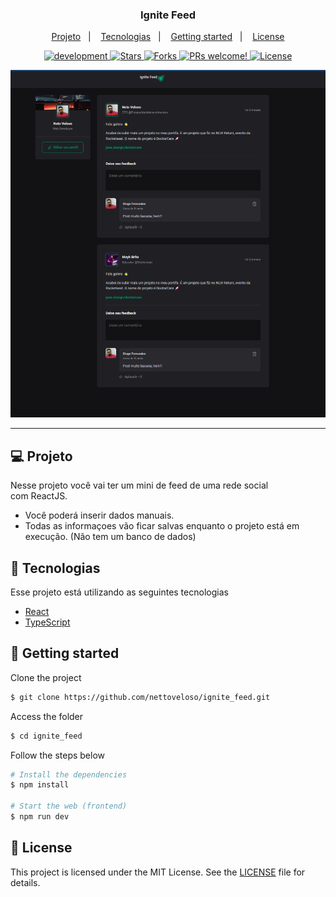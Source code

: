 <p>
  <h3 align="center">Ignite Feed</h3>
</p>

<p align="center">  
  <a href="#-projeto">Projeto</a>&nbsp;&nbsp;&nbsp;|&nbsp;&nbsp;&nbsp;  
  <a href="#-tecnologias">Tecnologias</a>&nbsp;&nbsp;&nbsp;|&nbsp;&nbsp;&nbsp;
  <a href="#-getting-started">Getting started</a>&nbsp;&nbsp;&nbsp;|&nbsp;&nbsp;&nbsp;  
  <a href="#-license">License</a>
</p>

<p align="center">

  <a href="#">
    <img alt="development" src="https://img.shields.io/static/v1?label=version&message=1.0.0&color=FFFFFF&labelColor=4d4d4d">
  </a>

  <a href="#">
    <img src="https://img.shields.io/github/stars/KesleyDavid/study_Ignite_React_Challenge-01-02?label=stars&message=MIT&color=28F5BE&labelColor=4d4d4d" alt="Stars">
  </a>

  <a href="#">
    <img src="https://img.shields.io/github/forks/KesleyDavid/study_Ignite_React_Challenge-01-02?label=forks&message=MIT&color=28F5BE&labelColor=4d4d4d" alt="Forks">  
  </a>

  <a href="#">
    <img src="https://img.shields.io/static/v1?label=PRs&message=welcome&color=28F5BE&labelColor=4d4d4d" alt="PRs welcome!" />
  </a>

  <a href="./LICENSE">
    <img alt="License" src="https://img.shields.io/static/v1?label=license&message=MIT&color=28F5BE&labelColor=4d4d4d">
  </a>

</p>

<p align="center">
    <img alt="Ignite Feed" title="Orçamento Pessoal" src=".github/ignite_feed.png" />
</p>

<hr>


## 💻 Projeto

Nesse projeto você vai ter um mini de feed de uma rede social com ReactJS.

- Você poderá inserir dados manuais.
- Todas as informaçoes vão ficar salvas enquanto o projeto está em execução. (Não tem um banco de dados)


## 🔖 Tecnologias

Esse projeto está utilizando as seguintes tecnologias

- [React](https://reactjs.org)
- [TypeScript](https://www.typescriptlang.org/)

## 🚀 Getting started

Clone the project

```bash
$ git clone https://github.com/nettoveloso/ignite_feed.git
```

Access the folder
```bash
$ cd ignite_feed
```

Follow the steps below
```bash
# Install the dependencies
$ npm install

# Start the web (frontend)
$ npm run dev
```


## 📝 License

This project is licensed under the MIT License. See the [LICENSE](LICENSE) file for details.

